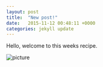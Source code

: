 ```yaml
---
layout: post
title:  "New post!"
date:   2015-11-12 00:48:11 +0000
categories: jekyll update
---
```

Hello, welcome to this weeks recipe.

 

![picture][img_01_01]

[img_01_01]: https://github.com/ellacullen/ellacullen.github.io/assets/img_01_01.jpg